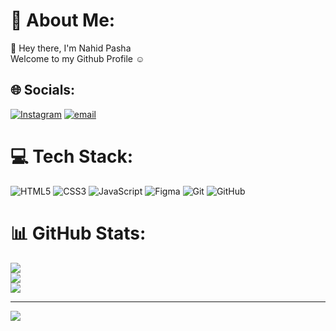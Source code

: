 # 💫 About Me:
👋 Hey there, I'm Nahid Pasha<br> Welcome to my Github Profile ☺️


## 🌐 Socials:
[![Instagram](https://img.shields.io/badge/Instagram-%23E4405F.svg?logo=Instagram&logoColor=white)](https://instagram.com/@nahidpasha01) [![email](https://img.shields.io/badge/Email-D14836?logo=gmail&logoColor=white)](mailto:naidcode.dev@gmail.com) 

# 💻 Tech Stack:
![HTML5](https://img.shields.io/badge/html5-%23E34F26.svg?style=for-the-badge&logo=html5&logoColor=white) ![CSS3](https://img.shields.io/badge/css3-%231572B6.svg?style=for-the-badge&logo=css3&logoColor=white) ![JavaScript](https://img.shields.io/badge/javascript-%23323330.svg?style=for-the-badge&logo=javascript&logoColor=%23F7DF1E) ![Figma](https://img.shields.io/badge/figma-%23F24E1E.svg?style=for-the-badge&logo=figma&logoColor=white) ![Git](https://img.shields.io/badge/git-%23F05033.svg?style=for-the-badge&logo=git&logoColor=white) ![GitHub](https://img.shields.io/badge/github-%23121011.svg?style=for-the-badge&logo=github&logoColor=white)
# 📊 GitHub Stats:
![](https://github-readme-stats.vercel.app/api?username=naidcode&theme=dark&hide_border=false&include_all_commits=false&count_private=false)<br/>
![](https://nirzak-streak-stats.vercel.app/?user=naidcode&theme=dark&hide_border=false)<br/>
![](https://github-readme-stats.vercel.app/api/top-langs/?username=naidcode&theme=dark&hide_border=false&include_all_commits=false&count_private=false&layout=compact)

---
[![](https://visitcount.itsvg.in/api?id=naidcode&icon=0&color=0)](https://visitcount.itsvg.in)

<!-- Proudly created with GPRM ( https://gprm.itsvg.in ) -->
